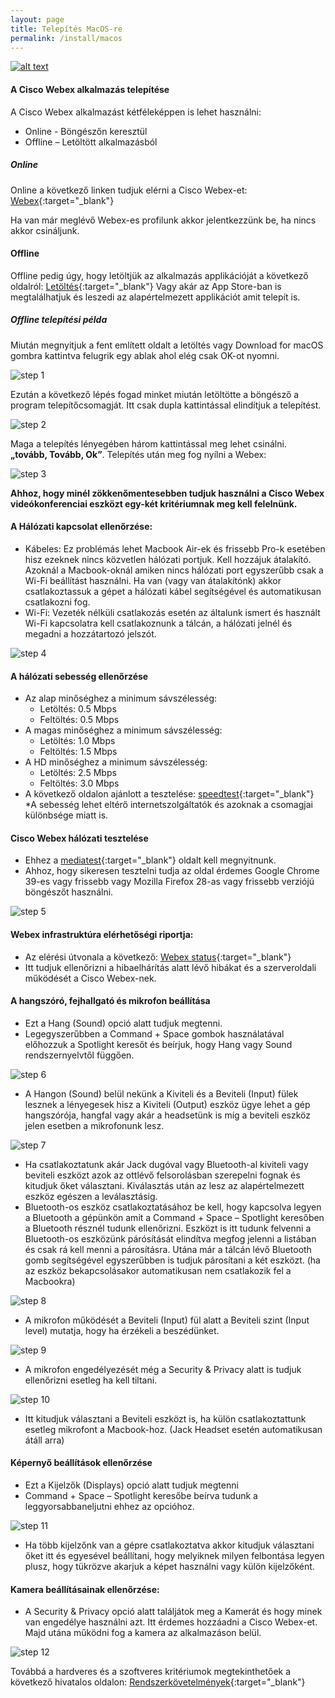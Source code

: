 ```yaml
---
layout: page
title: Telepítés MacOS-re
permalink: /install/macos
---
```


[![alt text](/assets/img/16px-PDF_file_icon.svg.png)](/assets/install/macos.pdf)

#### A Cisco Webex alkalmazás telepítése

A Cisco Webex alkalmazást kétféleképpen is lehet használni:

* Online - Böngészőn keresztül
* Offline – Letöltött alkalmazásból

##### Online

Online a következő linken tudjuk elérni a Cisco Webex-et: [Webex](https://globalpage-prod.webex.com/signin?surl=https%3A%2F%2Fsignin.webex.com%2Fcollabs%2Fauth%3F){:target="_blank"}

Ha van már meglévő Webex-es profilunk akkor jelentkezzünk be, ha nincs akkor
csináljunk.

#### Offline

Offline pedig úgy, hogy letöltjük az alkalmazás applikációját a következő oldalról: [Letöltés](https://www.webex.com/downloads.html/){:target="_blank"}
Vagy akár az App Store-ban is megtalálhatjuk és leszedi az alapértelmezett applikációt amit telepít is.

##### Offline telepítési példa

Miután megnyitjuk a fent említett oldalt a letöltés vagy Download for macOS gombra kattintva felugrik egy ablak ahol elég csak OK-ot nyomni.

![step 1](/assets/img/install/macosinstall1.png)

Ezután a következő lépés fogad minket miután letöltötte a böngésző a program telepítőcsomagját. Itt csak dupla kattintással elindítjuk a telepítést.

![step 2](/assets/img/install/macosinstall2.png)

Maga a telepítés lényegében három kattintással meg lehet csinálni. __„tovább, Tovább, Ok”__. Telepítés után meg fog nyílni a Webex:

![step 3](/assets/img/install/macosinstall3.png)

__Ahhoz, hogy minél zökkenőmentesebben tudjuk használni a Cisco Webex videókonferenciai eszközt egy-két kritériumnak meg kell felelnünk.__

#### A Hálózati kapcsolat ellenőrzése:

* Kábeles:
Ez problémás lehet Macbook Air-ek és frissebb Pro-k esetében hisz ezeknek nincs közvetlen hálózati portjuk. Kell hozzájuk átalakító.
Azoknál a Macbook-oknál amiken nincs hálózati port egyszerűbb csak a Wi-Fi beállítást használni.
Ha van (vagy van átalakítónk) akkor csatlakoztassuk a gépet a hálózati kábel segítségével és automatikusan csatlakozni fog.
* Wi-Fi:
Vezeték nélküli csatlakozás esetén az általunk ismert és használt Wi-Fi kapcsolatra kell csatlakoznunk a tálcán, a hálózati jelnél és megadni a hozzátartozó jelszót.

![step 4](/assets/img/install/macosinstall4.png)

#### A hálózati sebesség ellenőrzése

* Az alap minőséghez a minimum sávszélesség:
  * Letöltés: 0.5 Mbps 
  * Feltöltés: 0.5 Mbps
* A magas minőséghez a minimum sávszélesség:
  * Letöltés: 1.0 Mbps 
  * Feltöltés: 1.5 Mbps
* A HD minőséghez a minimum sávszélesség:
  * Letöltés: 2.5 Mbps 
  * Feltöltés: 3.0 Mbps
* A következő oldalon ajánlott a tesztelése: [speedtest](https://www.speedtest.net){:target="_blank"}
*A sebesség lehet eltérő internetszolgáltatók és azoknak a csomagjai különbsége miatt is.

#### Cisco Webex hálózati tesztelése

* Ehhez a [mediatest](https://mediatest.webex.com){:target="_blank"} oldalt kell megnyitnunk.
* Ahhoz, hogy sikeresen tesztelni tudja az oldal érdemes Google Chrome 39-es vagy frissebb vagy Mozilla Firefox 28-as vagy frissebb verziójú böngészőt használni.

![step 5](/assets/img/install/macosinstall5.png)

#### Webex infrastruktúra elérhetőségi riportja:

* Az elérési útvonala a következő: [Webex status](http://status.webex.com){:target="_blank"}
* Itt tudjuk ellenőrizni a hibaelhárítás alatt lévő hibákat és a szerveroldali működését a Cisco Webex-nek.

#### A hangszóró, fejhallgató és mikrofon beállítása

* Ezt a Hang (Sound) opció alatt tudjuk megtenni.
* Legegyszerűbben a Command + Space gombok használatával előhozzuk a Spotlight keresőt és beírjuk, hogy Hang vagy Sound rendszernyelvtől
függően.

![step 6](/assets/img/install/macosinstall6.png)

* A Hangon (Sound) belül nekünk a Kiviteli és a Beviteli (Input) fülek lesznek a lényegesek hisz a Kiviteli (Output) eszköz ügye lehet a gép hangszórója, hangfal vagy akár a headsetünk is míg a beviteli eszköz jelen esetben a mikrofonunk lesz.

![step 7](/assets/img/install/macosinstall7.png)

* Ha csatlakoztatunk akár Jack dugóval vagy Bluetooth-al kiviteli vagy beviteli eszközt azok az ottlévő felsorolásban szerepelni fognak és kitudjuk őket választani. Kiválasztás után az lesz az alapértelmezett eszköz egészen a leválasztásig.
* Bluetooth-os eszköz csatlakoztatásához be kell, hogy kapcsolva legyen a Bluetooth a gépünkön amit a Command + Space – Spotlight keresőben a Bluetooth résznél tudunk ellenőrizni. Eszközt is itt tudunk felvenni a Bluetooth-os eszközünk párósítását elindítva megfog jelenni a listában és csak rá kell menni a párosításra. Utána már a tálcán lévő Bluetooth gomb segítségével egyszerűbben is tudjuk párosítani a két eszközt. (ha az eszköz bekapcsolásakor automatikusan nem csatlakozik fel a Macbookra)

![step 8](/assets/img/install/macosinstall8.png)

* A mikrofon működését a Beviteli (Input) fül alatt a Beviteli szint (Input level) mutatja, hogy ha érzékeli a beszédünket.

![step 9](/assets/img/install/macosinstall9.png)

* A mikrofon engedélyezését még a Security & Privacy alatt is tudjuk ellenőrizni esetleg ha kell tiltani.

![step 10](/assets/img/install/macosinstall10.png)

* Itt kitudjuk választani a Beviteli eszközt is, ha külön csatlakoztattunk esetleg mikrofont a Macbook-hoz. (Jack Headset esetén automatikusan átáll arra)

#### Képernyő beállítások ellenőrzése

* Ezt a Kijelzők (Displays) opció alatt tudjuk megtenni 
* Command + Space – Spotlight keresőbe beírva tudunk a leggyorsabbaneljutni ehhez az opcióhoz.

![step 11](/assets/img/install/macosinstall11.png)

* Ha több kijelzőnk van a gépre csatlakoztatva akkor kitudjuk választani őket itt és egyesével beállítani, hogy melyiknek milyen felbontása legyen plusz, hogy tükrözve akarjuk a képet használni vagy külön kijelzőként.

#### Kamera beállításainak ellenőrzése:

* A Security & Privacy opció alatt találjátok meg a Kamerát és hogy minek van engedélye használni azt. Itt érdemes hozzáadni a Cisco Webex-et.
Majd utána működni fog a kamera az alkalmazáson belül.

![step 12](/assets/img/install/macosinstall12.png)

Továbbá a hardveres és a szoftveres kritériumok megtekinthetőek a következő hivatalos
oldalon: [Rendszerkövetelmények](https://help.webex.com/en-us/nki3xrq/Webex-Meetings-Suite-System-Requirements){:target="_blank"}
